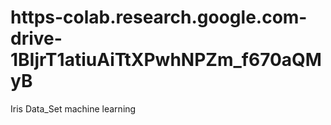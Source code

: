 # https-colab.research.google.com-drive-1BIjrT1atiuAiTtXPwhNPZm_f670aQMyB
Iris Data_Set machine learning
